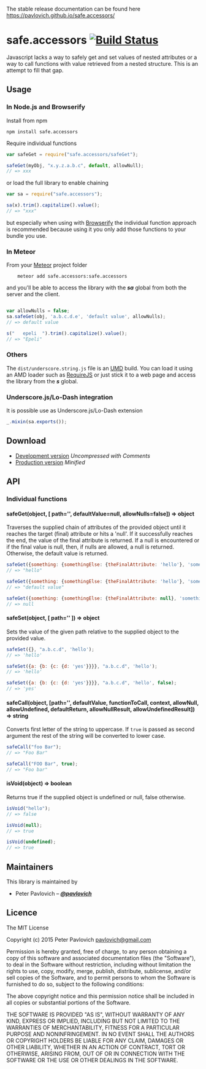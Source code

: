 <span class="github-only">

The stable release documentation can be found here https://pavlovich.github.io/safe.accessors/

</span>

# safe.accessors [![Build Status](https://secure.travis-ci.org/pavlovich/safe.accessors.png?branch=master)](http://travis-ci.org/pavlovich/safe.accessors) #

Javascript lacks a way to safely get and set values of nested attributes or a way to call functions with value retrieved from a nested structure.
This is an attempt to fill that gap. 

[c]: https://github.com/pavlovich/safe.accessors/blob/master/CHANGELOG.markdown#300

## Usage

### In Node.js and Browserify

Install from npm

    npm install safe.accessors

Require individual functions

```javascript
var safeGet = require("safe.accessors/safeGet");

safeGet(myObj, "x.y.z.a.b.c", default, allowNull);
// => xxx
```

or load the full library to enable chaining

```javascript
var sa = require("safe.accessors");

sa(x).trim().capitalize().value();
// => "xxx"
```

but especially when using with [Browserify][] the individual function approach
is recommended because using it you only add those functions to your bundle you
use.

[Browserify]: http://browserify.org/

### In Meteor

From your [Meteor][] project folder

```shell
    meteor add safe.accessors:safe.accessors
```

and you'll be able to access the library with the ***sa*** global from both the server and the client.

```javascript

var allowNulls = false;
sa.safeGet(obj, 'a.b.c.d.e', 'default value', allowNulls);
// => default value

s("   epeli  ").trim().capitalize().value();
// => "Epeli"
```

[Meteor]: http://www.meteor.com/

### Others

The `dist/underscore.string.js` file is an [UMD][] build. You can load it using
an AMD loader such as [RequireJS][] or just stick it to a web page and access
the library from the ***s*** global.

[UMD]: https://github.com/umdjs/umd
[RequireJS]: http://requirejs.org/

### Underscore.js/Lo-Dash integration

It is possible use as Underscore.js/Lo-Dash extension

```javascript
_.mixin(sa.exports());
```

## Download

  * [Development version](https://raw.github.com/pavlovich/safe.accessors/master/dist/safe.accessors.js) *Uncompressed with Comments*
  * [Production version](https://github.com/pavlovich/safe.accessors/raw/master/dist/safe.accessors.min.js) *Minified*

## API

### Individual functions

#### safeGet(object, [ path='', defaultValue=null, allowNulls=false]) => object

Traverses the supplied chain of attributes of the provided object until it reaches the target (final) attribute or hits a 'null'. If it successfully reaches the end, the value of the final attribute is returned. If a null is encountered or if the final value is null, then, if nulls are allowed, a null is returned. Otherwise, the default value is returned.

```javascript
safeGet({something: {somethingElse: {theFinalAttribute: 'hello'}, 'something.somethingElse.theFinalAttribute', 'default value', false);
// => "hello"

safeGet({something: {somethingElse: {theFinalAttribute: 'hello'}, 'something.somethingElseXX.theFinalAttributeXXX', 'default value');
// => "default value"

safeGet({something: {somethingElse: {theFinalAttribute: null}, 'something.somethingElse.theFinalAttribute', 'default value', true);
// => null
```


#### safeSet(object, [ path='' ]) => object

Sets the value of the given path relative to the supplied object to the provided value.

```javascript
safeSet({}, "a.b.c.d", 'hello');
// => 'hello'

safeSet({a: {b: {c: {d: 'yes'}}}}, "a.b.c.d", 'hello');
// => 'hello'

safeSet({a: {b: {c: {d: 'yes'}}}}, "a.b.c.d", 'hello', false);
// => 'yes'

```

#### safeCall(object, [path='', defaultValue, functionToCall, context, allowNull, allowUndefined, defaultReturn, allowNullResult, allowUndefinedResult]) => string

Converts first letter of the string to uppercase. If `true` is passed as second argument the rest
of the string will be converted to lower case.

```javascript
safeCall("foo Bar");
// => "Foo Bar"

safeCall("FOO Bar", true);
// => "Foo bar"
```

#### isVoid(object) => boolean

Returns true if the supplied object is undefined or null, false otherwise.

```javascript
isVoid("hello");
// => false

isVoid(null);
// => true

isVoid(undefined);
// => true
```

## Maintainers ##

This library is maintained by

  - Peter Pavlovich – ***[@pavlovich](https://github.com/pavlovich)***
  
## Licence ##

The MIT License

Copyright (c) 2015 Peter Pavlovich pavlovich@gmail.com

Permission is hereby granted, free of charge, to any person obtaining a copy
of this software and associated documentation files (the "Software"), to deal
in the Software without restriction, including without limitation the rights
to use, copy, modify, merge, publish, distribute, sublicense, and/or sell
copies of the Software, and to permit persons to whom the Software is
furnished to do so, subject to the following conditions:

The above copyright notice and this permission notice shall be included in
all copies or substantial portions of the Software.

THE SOFTWARE IS PROVIDED "AS IS", WITHOUT WARRANTY OF ANY KIND, EXPRESS OR
IMPLIED, INCLUDING BUT NOT LIMITED TO THE WARRANTIES OF MERCHANTABILITY,
FITNESS FOR A PARTICULAR PURPOSE AND NONINFRINGEMENT. IN NO EVENT SHALL THE
AUTHORS OR COPYRIGHT HOLDERS BE LIABLE FOR ANY CLAIM, DAMAGES OR OTHER
LIABILITY, WHETHER IN AN ACTION OF CONTRACT, TORT OR OTHERWISE, ARISING FROM,
OUT OF OR IN CONNECTION WITH THE SOFTWARE OR THE USE OR OTHER DEALINGS IN
THE SOFTWARE.
